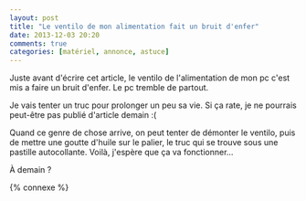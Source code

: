 ```yaml
---
layout: post
title: "Le ventilo de mon alimentation fait un bruit d'enfer"
date: 2013-12-03 20:20
comments: true
categories: [matériel, annonce, astuce]
---
```


Juste avant d'écrire cet article, le ventilo de l'alimentation de mon pc
c'est mis a faire un bruit d'enfer. Le pc tremble de partout.

<!-- more -->

Je vais tenter un truc pour prolonger un peu sa vie. Si ça rate, je ne
pourrais peut-être pas publié d'article demain :(

Quand ce genre de chose arrive, on peut tenter de démonter le ventilo, puis
de mettre une goutte d'huile sur le palier, le truc qui se trouve sous
une pastille autocollante. Voilà, j'espère que ça va fonctionner…

À demain ?

{% connexe %}
